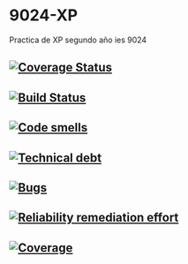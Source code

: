 # 9024-XP
Practica de XP segundo año ies 9024
## [![Coverage Status](https://coveralls.io/repos/github/leonardxfce/9024-XP/badge.svg?branch=master)](https://coveralls.io/github/leonardxfce/9024-XP?branch=master)
## [![Build Status](https://travis-ci.org/leonardxfce/9024-XP.svg?branch=master)](https://travis-ci.org/leonardxfce/9024-XP)
## [![Code smells](https://sonarcloud.io/api/badges/measure?key=com.ies.app:my-app&metric=code_smells)](https://sonarcloud.io/component_measures?id=com.ies.app:my-app&metric=code_smells)
## [![Technical debt](https://sonarcloud.io/api/badges/measure?key=com.ies.app:my-app&metric=sqale_index)](https://sonarcloud.io/component_measures?id=com.ies.app:my-app&metric=sqale_index)
## [![Bugs](https://sonarcloud.io/api/badges/measure?key=com.ies.app:my-app&metric=bugs)](https://sonarcloud.io/component_measures?id=com.ies.app:my-app&metric=bugs)
## [![Reliability remediation effort](https://sonarcloud.io/api/badges/measure?key=com.ies.app:my-app&metric=reliability_remediation_effort)](https://sonarcloud.io/component_measures?id=com.ies.app:my-app&metric=reliability_remediation_effort)
## [![Coverage](https://sonarcloud.io/api/badges/measure?key=com.ies.app:my-app&metric=coverage)](https://sonarcloud.io/component_measures?id=com.ies.app:my-app&metric=coverage)
